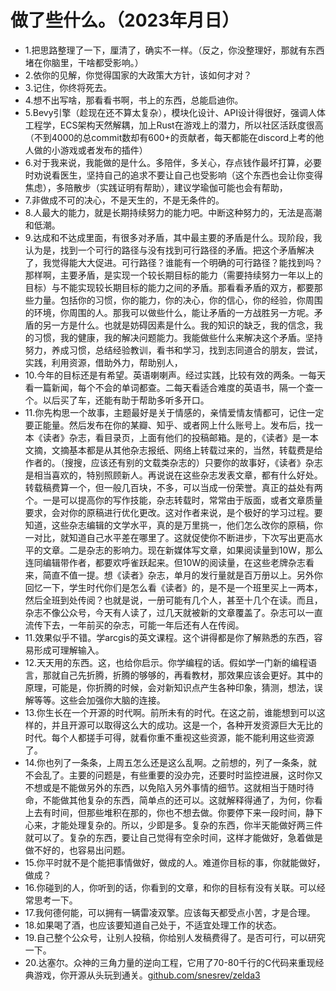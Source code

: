 # 做了些什么。（2023年月日） 

- 1.把思路整理了一下，厘清了，确实不一样。（反之，你没整理好，那就有东西堵在你脑里，干啥都受影响。）
- 2.依你的见解，你觉得国家的大政策大方针，该如何才对？
- 3.记住，你终将死去。
- 4.想不出写啥，那看看书啊，书上的东西，总能启迪你。
- 5.Bevy引擎（趁现在还不算太复杂），模块化设计、API设计得很好，强调人体工程学，ECS架构天然解耦，加上Rust在游戏上的潜力，所以社区活跃度很高（不到4000的总commit数却有600+的贡献者，每天都能在discord上考的他人做的小游戏或者发布的插件）
- 6.对于我来说，我能做的是什么。多陪伴，多关心，存点钱作最坏打算，必要时劝说看医生，坚持自己的追求不要让自己也受影响（这个东西也会让你变得焦虑），多陪散步（实践证明有帮助），建议学瑜伽可能也会有帮助，
- 7.非做成不可的决心，不是天生的，不是无条件的。
- 8.人最大的能力，就是长期持续努力的能力吧。中断这种努力的，无法是高潮和低潮。
- 9.达成和不达成里面，有很多对矛盾，其中最主要的矛盾是什么。现阶段，我认为是，找到一个可行的路径与没有找到可行路径的矛盾。把这个矛盾解决了，我觉得能大大促进。可行路径？谁能有一个明确的可行路径？能找到吗？那样啊，主要矛盾，是实现一个较长期目标的能力（需要持续努力一年以上的目标）与不能实现较长期目标的能力之间的矛盾。那看看矛盾的双方，都要那些力量。包括你的习惯，你的能力，你的决心，你的信心，你的经验，你周围的环境，你周围的人。那我可以做些什么，能让矛盾的一方战胜另一方呢。矛盾的另一方是什么。也就是妨碍因素是什么。我的知识的缺乏，我的信念，我的习惯，我的健康，我的解决问题能力。我能做些什么来解决这个矛盾。坚持努力，养成习惯，总结经验教训，看书和学习，找到志同道合的朋友，尝试，实践，利用资源，借助外力，帮助别人，
- 10.今年的目标还是有希望。英语喇喇声。经过实践，比较有效的两条。一每天看一篇新闻，每个不会的单词都查。二每天看适合难度的英语书，隔一个查一个。以后买了车，还能有助于帮助多听多开口。
- 11.你先构思一个故事，主题最好是关于情感的，亲情爱情友情都可，记住一定要正能量。然后发布在你的某瓣、知乎、或者网上什么账号上。发布后，找一本《读者》杂志，看目录页，上面有他们的投稿邮箱。是的，《读者》是一本文摘，文摘基本都是从其他杂志报纸、网络上转载过来的，当然，转载费是给作者的。（搜搜，应该还有别的文载类杂志的）只要你的故事好，《读者》杂志是相当喜欢的，特别照顾新人。再说说在这些杂志发表文章，都有什么好处。转载稿费算一个，但一般几百块，不多，可以当成一份荣誉。真正的益处有两个。一是可以提高你的写作技能，杂志转载时，常常由于版面，或者文章质量要求，会对你的原稿进行优化更改。这对作者来说，是个极好的学习过程。要知道，这些杂志编辑的文学水平，真的是万里挑一，他们怎么改你的原稿，你一对比，就知道自己水平差在哪里了。这就促使你不断进步，下次写出更高水平的文章。二是杂志的影响力。现在新媒体写文章，如果阅读量到10W，那么连同编辑带作者，都要欢呼雀跃起来。但10W的阅读量，在这些老牌杂志看来，简直不值一提。想《读者》杂志，单月的发行量就是百万册以上。另外你回忆一下，学生时代你们是怎么看《读者》的，是不是一个班里买上一两本，然后全班到处传阅？也就是说，一册可能有几个人，甚至十几个在读。而且，杂志不像公众号，今天有人读了，过几天就被新的文章覆盖了。杂志可以一直流传下去，一年前买的杂志，可能一年后还有人在传阅。
- 11.效果似乎不错。学arcgis的英文课程。这个讲得都是你了解熟悉的东西，容易形成可理解输入。
- 12.天天用的东西。这，也给你启示。你学编程的话。假如学一门新的编程语言，那就自己先折腾，折腾的够够的，再看教材，那效果应该会更好。其中的原理，可能是，你折腾的时候，会对新知识点产生各种印象，猜测，想法，误解等等。这些会加强你大脑的连接。
- 13.你生长在一个开源的时代啊。前所未有的时代。在这之前，谁能想到可以这样的，并且开源可以取得这么大的成功。这是一个，各种开发资源巨大无比的时代。每个人都搓手可得，就看你重不重视这些资源，能不能利用这些资源了。
- 14.你也列了一条条，上周五怎么还是这么乱啊。之前想的，列了一条条，就不会乱了。主要的问题是，有些重要的没办完，还要时时监控进展，这时你又不想或是不能做另外的东西，以免陷入另外事情的细节。这就相当于随时待命，不能做其他复杂的东西，简单点的还可以。这就解释得通了，为何，你看上去有时间，但那些堆积在那的，你也不想去做。你要停下来一段时间，静下心来，才能处理复杂的。所以，少即是多。复杂的东西，你半天能做好两三件就可以了。复杂的东西，要让自己觉得有空余时间，这样才能做好，急着做是做不好的，也容易出问题。
- 15.你平时就不是个能把事情做好，做成的人。难道你目标的事，你就能做好，做成？
- 16.你碰到的人，你听到的话，你看到的文章，和你的目标有没有关联。可以经常思考一下。
- 17.我何德何能，可以拥有一辆雷凌双擎。应该每天都受点小苦，才是合理。
- 18.如果喝了酒，也应该要知道自己处于，不适宜处理工作的状态。
- 19.自己整个公众号，让别人投稿，你给别人发稿费得了。是否可行，可以研究一下。
- 20.达塞尔。众神的三角力量的逆向工程，它用了70-80千行的C代码来重现经典游戏，你开源从头玩到通关。[github.com/snesrev/zelda3](github.com/snesrev/zelda3)


